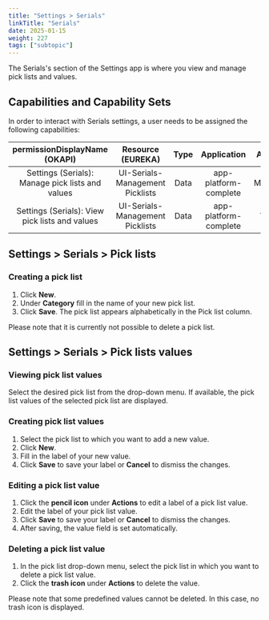 ```yaml
---
title: "Settings > Serials"
linkTitle: "Serials"
date: 2025-01-15
weight: 227
tags: ["subtopic"] 
---
```


The Serials's section of the Settings app is where you view and manage pick lists and values.

## Capabilities and Capability Sets

In order to interact with Serials settings, a user needs to be assigned the following capabilities:

| permissionDisplayName (OKAPI)| Resource (EUREKA) | Type | Application | Action |
| :-----: |:-----: |:-----: |:-----: |:-----: |
| Settings (Serials): Manage pick lists and values | UI-Serials-Management Picklists | Data | app-platform-complete | Manage |
| Settings (Serials): View pick lists and values | UI-Serials-Management Picklists | Data | app-platform-complete | View |

## Settings > Serials > Pick lists

### Creating a pick list

1. Click **New**.
2. Under **Category** fill in the name of your new pick list.
3. Click **Save**. The pick list appears alphabetically in the Pick list column.

Please note that it is currently not possible to delete a pick list.

## Settings > Serials > Pick lists values

### Viewing pick list values
Select the desired pick list from the drop-down menu. If available, the pick list values of the selected pick list are displayed.

### Creating pick list values
1. Select the pick list to which you want to add a new value.
2. Click **New**.
3. Fill in the label of your new value.
4. Click **Save** to save your label or **Cancel** to dismiss the changes.

### Editing a pick list value
1. Click the **pencil icon** under **Actions** to edit a label of a pick list value.
2. Edit the label of your pick list value.
3. Click **Save** to save your label or **Cancel** to dismiss the changes.
4. After saving, the value field is set automatically.

### Deleting a pick list value
1. In the pick list drop-down menu, select the pick list in which you want to delete a pick list value.
2. Click the **trash icon** under **Actions** to delete the value.

Please note that some predefined values cannot be deleted. In this case, no trash icon is displayed.
